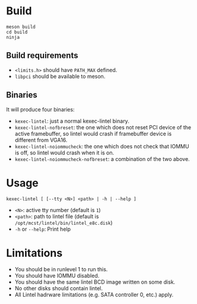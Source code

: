 # Build

```
meson build
cd build
ninja
```

## Build requirements

* `<limits.h>` should have `PATH_MAX` defined.
* `libpci` should be available to meson.

## Binaries

It will produce four binaries:

* `kexec-lintel`: just a normal kexec-lintel binary.
* `kexec-lintel-nofbreset`: the one which does not reset PCI device of the active framebuffer, so lintel would crash if framebuffer device is different from VGA16.
* `kexec-lintel-noiommucheck`: the one which does not check that IOMMU is off, so lintel would crash when it is on.
* `kexec-lintel-noiommucheck-nofbreset`: a combination of the two above.

# Usage

```
kexec-lintel [ [--tty <N>] <path> | -h | --help ]
```

* `<N>`: active tty number (default is `1`)
* `<path>`: path to lintel file (default is `/opt/mcst/lintel/bin/lintel_e8c.disk`)
* `-h` or `--help`: Print help

# Limitations

* You should be in runlevel 1 to run this.
* You should have IOMMU disabled.
* You should have the same lintel BCD image written on some disk.
* No other disks should contain lintel.
* All Lintel hadrware limitations (e.g. SATA controller 0, etc.) apply.
